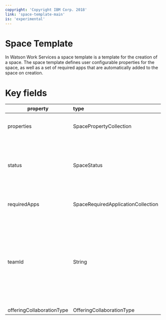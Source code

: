 ```yaml
---
copyright: 'Copyright IBM Corp. 2018'
link: 'space-template-main'
is: 'experimental'
---
```


# Space Template

In Watson Work Services a space template is a template for the creation of a space.
The space template defines user configurable properties for the space, 
as well as a set of required apps that are automatically added to the space on creation.

# Key fields

| property      | type          | description  |
| ------------- |:------------- |:-----|
| properties |SpacePropertyCollection |There are three types of properties in a space template: List, Boolean, and Text.|
| status |SpaceStatus |Status is a special list style attribute on the template. Status consists of a list of values that can be used to describe the state of the space; for example, open, closed, archived.|
| requiredApps |SpaceRequiredApplicationCollection |Required apps define a set of applications (by ID) that are added to each new space on creation.|
| teamId |String |teamId and offeringCollaborationType describe the team in which the space will be created. These values are derived either from the offering with which the template is associated (in the case of an offering template) or from the user who created the template (in the case of a user-created custom template).|
| offeringCollaborationType |OfferingCollaborationType |See teamId description|
